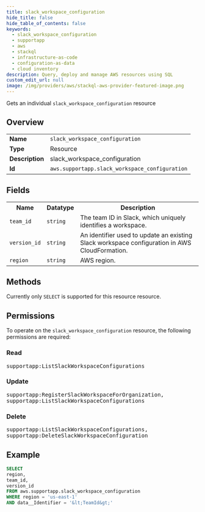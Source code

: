 ```yaml
---
title: slack_workspace_configuration
hide_title: false
hide_table_of_contents: false
keywords:
  - slack_workspace_configuration
  - supportapp
  - aws
  - stackql
  - infrastructure-as-code
  - configuration-as-data
  - cloud inventory
description: Query, deploy and manage AWS resources using SQL
custom_edit_url: null
image: /img/providers/aws/stackql-aws-provider-featured-image.png
---
```

Gets an individual <code>slack_workspace_configuration</code> resource

## Overview
<table><tbody>
<tr><td><b>Name</b></td><td><code>slack_workspace_configuration</code></td></tr>
<tr><td><b>Type</b></td><td>Resource</td></tr>
<tr><td><b>Description</b></td><td>slack_workspace_configuration</td></tr>
<tr><td><b>Id</b></td><td><code>aws.supportapp.slack_workspace_configuration</code></td></tr>
</tbody></table>

## Fields
<table><tbody>
<tr><th>Name</th><th>Datatype</th><th>Description</th></tr>
<tr><td><code>team_id</code></td><td><code>string</code></td><td>The team ID in Slack, which uniquely identifies a workspace.</td></tr>
<tr><td><code>version_id</code></td><td><code>string</code></td><td>An identifier used to update an existing Slack workspace configuration in AWS CloudFormation.</td></tr>
<tr><td><code>region</code></td><td><code>string</code></td><td>AWS region.</td></tr>

</tbody></table>

## Methods
Currently only <code>SELECT</code> is supported for this resource resource.

## Permissions

To operate on the <code>slack_workspace_configuration</code> resource, the following permissions are required:

### Read
<pre>
supportapp:ListSlackWorkspaceConfigurations</pre>

### Update
<pre>
supportapp:RegisterSlackWorkspaceForOrganization,
supportapp:ListSlackWorkspaceConfigurations</pre>

### Delete
<pre>
supportapp:ListSlackWorkspaceConfigurations,
supportapp:DeleteSlackWorkspaceConfiguration</pre>


## Example
```sql
SELECT
region,
team_id,
version_id
FROM aws.supportapp.slack_workspace_configuration
WHERE region = 'us-east-1'
AND data__Identifier = '&lt;TeamId&gt;'
```
